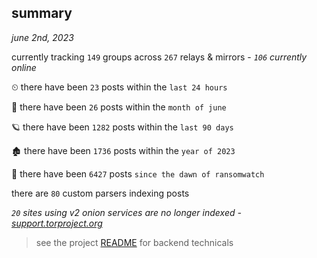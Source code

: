 
## summary
_june 2nd, 2023_

currently tracking `149` groups across `267` relays & mirrors - _`106` currently online_

⏲ there have been `23` posts within the `last 24 hours`

🦈 there have been `26` posts within the `month of june`

🪐 there have been `1282` posts within the `last 90 days`

🏚 there have been `1736` posts within the `year of 2023`

🦕 there have been `6427` posts `since the dawn of ransomwatch`

there are `80` custom parsers indexing posts

_`20` sites using v2 onion services are no longer indexed - [support.torproject.org](https://support.torproject.org/onionservices/v2-deprecation/)_

> see the project [README](https://github.com/joshhighet/ransomwatch#ransomwatch--) for backend technicals

